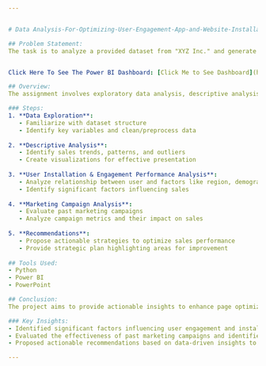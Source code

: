 ```yaml
---


# Data Analysis-For-Optimizing-User-Engagement-App-and-Website-Installations

## Problem Statement:
The task is to analyze a provided dataset from "XYZ Inc." and generate actionable insights to optimize page performance and increase user installation and engagement on both the App and Website platforms.


Click Here To See The Power BI Dashboard: [Click Me to See Dashboard](https://drive.google.com/file/d/1GL-Rg-WRgRg5hyoblpH_KZCOSf9kYjzn/view?usp=sharing)

## Overview:
The assignment involves exploratory data analysis, descriptive analysis, and performance analysis of user installation and engagement, as well as an evaluation of past marketing campaigns. Recommendations will be proposed based on the analysis findings to optimize sales performance.

### Steps:
1. **Data Exploration**:
   - Familiarize with dataset structure
   - Identify key variables and clean/preprocess data
   
2. **Descriptive Analysis**:
   - Identify sales trends, patterns, and outliers
   - Create visualizations for effective presentation
   
3. **User Installation & Engagement Performance Analysis**:
   - Analyze relationship between user and factors like region, demographics, product attributes
   - Identify significant factors influencing sales
   
4. **Marketing Campaign Analysis**:
   - Evaluate past marketing campaigns
   - Analyze campaign metrics and their impact on sales
   
5. **Recommendations**:
   - Propose actionable strategies to optimize sales performance
   - Provide strategic plan highlighting areas for improvement
   
## Tools Used:
- Python 
- Power BI 
- PowerPoint

## Conclusion:
The project aims to provide actionable insights to enhance page optimization, increase user installation, and improve engagement on their App and Website platforms. By thoroughly analyzing the provided dataset and evaluating past marketing campaigns, the recommendations aim to drive revenue growth and enhance overall business performance.

### Key Insights:
- Identified significant factors influencing user engagement and installation.
- Evaluated the effectiveness of past marketing campaigns and identified areas for improvement.
- Proposed actionable recommendations based on data-driven insights to optimize sales performance.

---
```

